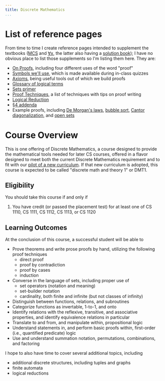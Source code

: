 ```yaml
---
title: Discrete Mathematics
...
```


# List of reference pages

From time to time I create reference pages intended to supplement the textbooks ([MCS](files/mcs.pdf) and [∀x](files/forallx.pdf), the latter also having a [solution book](http://forallx.openlogicproject.org/solutions/forallxsol.pdf));
I have no obvious place to list those supplements so I'm listing them here. They are:

- [On Proofs](proofs.html), including four different uses of the word "proof"
- [Symbols we'll use](symbols.html), which is made available during in-class quizzes
- [Axioms](axioms.html), being useful tools out of which we build proofs
- [Glossary of logical terms](glossary.html)
- [Sets primer](sets.html)
- [Proof Techniques](techniques-q8.html), a list of techniques with tips on proof writing
- [Logical Reduction](reducibility.html)
- [§4 addenda](chap4.html)
- Example proofs, including [De Morgan's laws](demorgan.html), [bubble sort](bubble.html), [Cantor diagonalization](cantor.html), and [open sets](openset.html)

# Course Overview 

This is one offering of Discrete Mathematics,
a course designed to provide the mathematical tools needed for later CS courses,
offered in a flavor designed to meet both the current Discrete Mathematics requirement and to fit with our [pilot of a new curriculum](http://pilot.cs.virginia.edu/).
If that new curriculum is adopted, this course is expected to be called "discrete math and theory 1" or DMT1.

## Eligibility

You should take this course if and only if

1. You have credit (or passed the placement test) for at least one of CS 1110, CS 1111, CS 1112, CS 1113, or CS 1120

## Learning Outcomes

At the conclusion of this course, a successful student will be able to

- Prove theorems and write prose proofs by hand, utilizing the following proof techniques
    - direct proof
    - proof by contradiction
    - proof by cases
    - induction
- Converse in the language of sets, including proper use of
    - set operators (notation and meaning)
    - set-builder notation
    - cardinality, both finite and infinite (but not classes of infinity)
- Distinguish between functions, relations, and subroutines
- Categorize functions as invertable, 1-to-1, and onto
- Identify relations with the reflexive, transitive, and associative properties, and identify equivalence relations in particular
- Translate to and from, and manipulate within, propositional logic
- Understand statements in, and perform basic proofs within, first-order (i.e., quantified predicate) logic
- Use and understand summation notation, permutations, combinations, and factoring

I hope to also have time to cover several additional topics, including

- additional discrete structures, including tuples and graphs
- finite automata
- logical reductions

